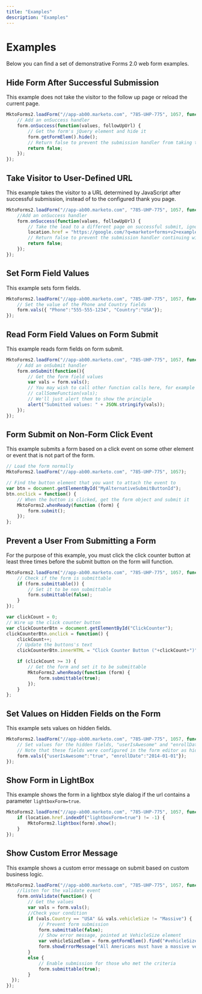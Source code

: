 ```yaml
---
title: "Examples"
description: "Examples"
---
```


# Examples

Below you can find a set of demonstrative Forms 2.0 web form examples.

## Hide Form After Successful Submission

This example does not take the visitor to the follow up page or reload the current page.

```javascript
MktoForms2.loadForm("//app-ab00.marketo.com", "785-UHP-775", 1057, function(form) {
    // Add an onSuccess handler
    form.onSuccess(function(values, followUpUrl) {
        // Get the form's jQuery element and hide it
        form.getFormElem().hide();
        // Return false to prevent the submission handler from taking the lead to the follow up url
        return false;
    });
});

```

## Take Visitor to User-Defined URL

This example takes the visitor to a URL determined by JavaScript after successful submission, instead of to the configured thank you page.

```javascript
MktoForms2.loadForm("//app-ab00.marketo.com", "785-UHP-775", 1057, function(form) {
    //Add an onSuccess handler
    form.onSuccess(function(values, followUpUrl) {
        // Take the lead to a different page on successful submit, ignoring the form's configured followUpUrl
        location.href = "https://google.com/?q=marketo+forms+v2+examples";
        // Return false to prevent the submission handler continuing with its own processing
        return false;
    });
});
```

## Set Form Field Values

This example sets form fields.

```javascript
MktoForms2.loadForm("//app-ab00.marketo.com", "785-UHP-775", 1057, function(form) {
    // Set the value of the Phone and Country fields
    form.vals({ "Phone":"555-555-1234", "Country":"USA"});
});
```

## Read Form Field Values on Form Submit

This example reads form fields on form submit.

```javascript
MktoForms2.loadForm("//app-ab00.marketo.com", "785-UHP-775", 1057, function(form) {
    // Add an onSubmit handler
    form.onSubmit(function(){
        // Get the form field values
        var vals = form.vals();
        // You may wish to call other function calls here, for example to fire google analytics tracking or the like
        // callSomeFunction(vals);
        // We'll just alert them to show the principle
        alert("Submitted values: " + JSON.stringify(vals));
    });
}); 
```

## Form Submit on Non-Form Click Event

This example submits a form based on a click event on some other element or event that is not part of the form.

```javascript
// Load the form normally
MktoForms2.loadForm("//app-ab00.marketo.com", "785-UHP-775", 1057);

// Find the button element that you want to attach the event to
var btn = document.getElementById("MyAlternativeSubmitButtonId");
btn.onclick = function() {
    // When the button is clicked, get the form object and submit it
    MktoForms2.whenReady(function (form) {
        form.submit();
    });
};
```

## Prevent a User From Submitting a Form

For the purpose of this example, you must click the click counter button at least three times before the submit button on the form will function.

```javascript
MktoForms2.loadForm("//app-ab00.marketo.com", "785-UHP-775", 1057, function (form) { 
    // Check if the form is submittable
    if (form.submittable()) {
        // Set it to be non submittable
        form.submittable(false);
    }
});

var clickCount = 0;
// Wire up the click counter button
var clickCounterBtn = document.getElementById("ClickCounter");
clickCounterBtn.onclick = function() {
    clickCount++;
    // Update the buttons's text
    clickCounterBtn.innerHTML = "Click Counter Button ("+clickCount+")";

    if (clickCount >= 3) {
        // Get the form and set it to be submittable
        MktoForms2.whenReady(function (form) {
            form.submittable(true);
        });
    }
};
```

## Set Values on Hidden Fields on the Form

This example sets values on hidden fields.

```javascript
MktoForms2.loadForm("//app-ab00.marketo.com", "785-UHP-775", 1057, function (form) { 
    // Set values for the hidden fields, "userIsAwesome" and "enrollDate"
    // Note that these fields were configured in the form editor as hidden fields already
    form.vals({"userIsAwesome":"true", "enrollDate":"2014-01-01"});
});
```

## Show Form in LightBox

This example shows the form in a lightbox style dialog if the url contains a parameter `lightboxForm=true`.

```javascript
MktoForms2.loadForm("//app-ab00.marketo.com", "785-UHP-775", 1057, function (form) { 
    if (location.href.indexOf("lightboxForm=true") != -1) {
        MktoForms2.lightbox(form).show();
    }
});
```

## Show Custom Error Message

This example shows a custom error message on submit based on custom business logic.

```javascript
MktoForms2.loadForm("//app-ab00.marketo.com", "785-UHP-775", 1057, function (form) { 
    //listen for the validate event
    form.onValidate(function() {
        // Get the values
        var vals = form.vals();
        //Check your condition
        if (vals.Country == "USA" && vals.vehicleSize != "Massive") {
            // Prevent form submission
            form.submittable(false);
            // Show error message, pointed at VehicleSize element
            var vehicleSizeElem = form.getFormElem().find("#vehicleSize");
            form.showErrorMessage("All Americans must have a massive vehicle", vehicleSizeElem);
        }
        else {
            // Enable submission for those who met the criteria
            form.submittable(true);
        }
  });
});
```
